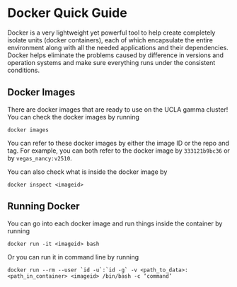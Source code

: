 # Docker Quick Guide

Docker is a very lightweight yet powerful tool to help create completely isolate units (docker containers), each of which encapsulate the entire environment along with all the needed applications and their dependencies. Docker helps eliminate the problems caused by difference in versions and operation systems and make sure everything runs under the consistent conditions.



## Docker Images

There are docker images that are ready to use on the UCLA gamma cluster! You can check the docker images by running 

```shell
docker images
```



You can refer to these docker images by either the image ID or the repo and tag. For example, you can both refer to the docker image by `333121b9bc36` or by `vegas_nancy:v2510`.



You can also check what is inside the docker image by

```shell
docker inspect <imageid>
```





## Running Docker

You can go into each docker image and run things inside the container by running

````shell
docker run -it <imageid> bash
````



Or you can run it in command line by running

```shell
docker run --rm --user `id -u`:`id -g` -v <path_to_data>:<path_in_container> <imageid> /bin/bash -c ‘command’
```

